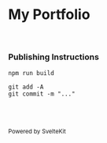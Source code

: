 # My Portfolio

<br>

### Publishing Instructions

```
npm run build
```

```
git add -A
git commit -m "..."
```

<br>

<br>

<sub>Powered by SvelteKit</sub>